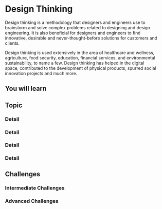 # Design Thinking
Design thinking is a methodology that designers and engineers use to brainstorm and solve complex problems related to designing and design engineering. It is also beneficial for designers and engineers to find innovative, desirable and never-thought-before solutions for customers and clients.

Design thinking is used extensively in the area of healthcare and wellness, agriculture, food security, education, financial services, and environmental sustainability, to name a few. Design thinking has helped in the digital space, contributed to the development of physical products, spurred social innovation projects and much more.
## You will learn

## Topic 

### Detail

### Detail

### Detail

### Detail

## Challenges

### Intermediate Challenges

### Advanced Challenges